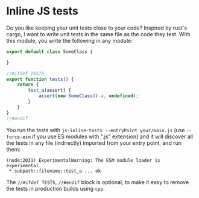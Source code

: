 # Inline JS tests

Do you like keeping your unit tests close to your code? Inspired by rust's cargo, I want to write unit tests in the same file as the code they test. With this module, you write the following in any module:

```javascript
export default class SomeClass {

}

//#ifdef TESTS
export function tests() {
	return {
		test_a(assert) {
			assert(new SomeClass().a, undefined);
		}
	}
}
//#endif
```

You run the tests with `js-inline-tests --entryPoint your/main.js` (use `--force-esm` if you use ES modules with ".js" extension) and it will discover all the tests in any file (indirectly) imported from your entry point, and run them:

```
(node:2031) ExperimentalWarning: The ESM module loader is experimental.
 * subpath::filename::test_a ... ok
```

The `//#ifdef TESTS`, `//#endif` block is optional, to make it easy to remove the tests in production builds using `cpp`.
